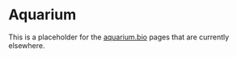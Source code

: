 # Aquarium

This is a placeholder for the [aquarium.bio](aquarium.bio) pages that are currently elsewhere.

